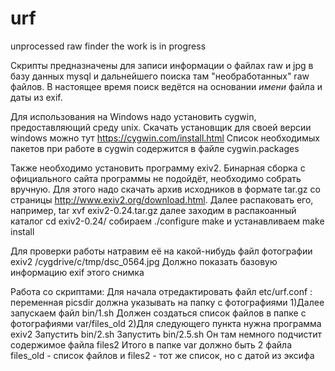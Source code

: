 # urf
unprocessed raw finder
the work is in progress

Скрипты предназначены для записи информации о файлах raw и jpg в базу данных mysql и дальнейшего поиска там "необработанных" raw файлов.
В настоящее время поиск ведётся на основании _имени_ файла и даты из exif.

Для использования на Windows надо установить cygwin, предоставляющий среду unix. Скачать установщик для своей версии windows можно тут https://cygwin.com/install.html
Список необходимых пакетов при работе в cygwin содержится в файле cygwin.packages

Также необходимо установить программу exiv2. Бинарная сборка с официального сайта программы не подойдёт, необходимо собрать вручную. Для этого надо скачать архив исходников в формате tar.gz со страницы http://www.exiv2.org/download.html. Далее распаковать его, например, 
tar xvf exiv2-0.24.tar.gz 
далее заходим в распакоанный каталог
cd exiv2-0.24/
собираем
./configure
make
и устанавливаем
make install

Для проверки работы натравим её на какой-нибудь файл фотографии
exiv2 /cygdrive/c/tmp/dsc_0564.jpg
Должно показать базовую информацию exif этого снимка


Работа со скриптами:
Для начала отредактировать файл etc/urf.conf :
переменная picsdir должна указывать на папку с фотографиями
1)Далее запускаем файл bin/1.sh
Должен создаться список файлов в папке с фотографиями var/files_old
2)Для следующего пункта нужна программа exiv2
Запустить bin/2.sh
Запустить bin/2.5.sh
Он там немного подчистит содержимое файла files2
Итого в папке var должно быть 2 файла files_old - список файлов и files2 - тот же список, но с датой из эксифа
